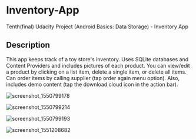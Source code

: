 # Inventory-App
Tenth(final) Udacity Project (Android Basics: Data Storage) - Inventory App

## Description
This app keeps track of a toy store's inventory. Uses SQLite databases and Content Providers and includes pictures of each product. You can view/edit a product by clicking on a list item, delete a single item, or delete all items. Can order items by calling supplier (tap order again menu option). Also, includes demo content (tap the download cloud icon in the action bar).

![screenshot_1550799178](https://user-images.githubusercontent.com/36802522/53213812-33975880-35ff-11e9-9f32-12cb36df568c.png)

![screenshot_1550799214](https://user-images.githubusercontent.com/36802522/53213870-5fb2d980-35ff-11e9-8815-d7af46968311.png)

![screenshot_1550799193](https://user-images.githubusercontent.com/36802522/53213947-9983e000-35ff-11e9-8e3b-a31deb61577e.png)

![screenshot_1551208682](https://user-images.githubusercontent.com/36802522/53441702-3c4fac00-39bc-11e9-824a-c3955445d681.png)
